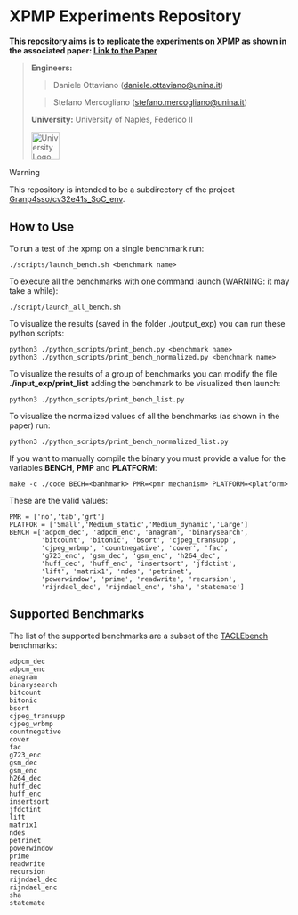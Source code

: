 # XPMP Experiments Repository 

**This repository aims is to replicate the experiments on XPMP as shown in the associated paper: [Link to the Paper](https://your-paper-url.com)**

> **Engineers:** 
> > Daniele Ottaviano ([daniele.ottaviano@unina.it](mailto:daniele.ottaviano@unina.it)) 
> 
> > Stefano Mercogliano ([stefano.mercogliano@unina.it](mailto:stefano.mercogliano@unina.it))
>
> **University:** University of Naples, Federico II
>
>  <img src="https://upload.wikimedia.org/wikipedia/commons/a/a1/Napoli_university_logo.svg" alt="University Logo" width="50"/>

> [!WARNING]
> This repository is intended to be a subdirectory of the project [Granp4sso/cv32e41s\_SoC\_env](https://github.com/Granp4sso/cv32e41s_SoC_env).


## How to Use

To run a test of the xpmp on a single benchmark run:

```
./scripts/launch_bench.sh <benchmark name>
```

To execute all the benchmarks with one command launch (WARNING: it may take a while):

```
./script/launch_all_bench.sh
```

To visualize the results (saved in the folder ./output_exp) you can run these python scripts:

```
python3 ./python_scripts/print_bench.py <benchmark name>
python3 ./python_scripts/print_bench_normalized.py <benchmark name>
```

To visualize the results of a group of benchmarks you can modify the file __./input_exp/print\_list__ adding the benchmark to be visualized then launch:

```
python3 ./python_scripts/print_bench_list.py
```

To visualize the normalized values of all the benchmarks (as shown in the paper) run:

```
python3 ./python_scripts/print_bench_normalized_list.py
```



If you want to manually compile the binary you must provide a value for the variables **BENCH**, **PMP** and **PLATFORM**:

```
make -c ./code BECH=<banhmark> PMR=<pmr mechanism> PLATFORM=<platform>
```


These are the valid values:

```
PMR = ['no','tab','grt']
PLATFOR = ['Small','Medium_static','Medium_dynamic','Large']
BENCH =['adpcm_dec', 'adpcm_enc', 'anagram', 'binarysearch',
        'bitcount', 'bitonic', 'bsort', 'cjpeg_transupp',
        'cjpeg_wrbmp', 'countnegative', 'cover', 'fac',
        'g723_enc', 'gsm_dec', 'gsm_enc', 'h264_dec',
        'huff_dec', 'huff_enc', 'insertsort', 'jfdctint',
        'lift', 'matrix1', 'ndes', 'petrinet',
        'powerwindow', 'prime', 'readwrite', 'recursion',
        'rijndael_dec', 'rijndael_enc', 'sha', 'statemate']
```

## Supported Benchmarks

The list of the supported benchmarks are a subset of the [TACLEbench](https://github.com/tacle/tacle-bench.git) benchmarks:

```
adpcm_dec      
adpcm_enc      
anagram        
binarysearch   
bitcount       
bitonic        
bsort          
cjpeg_transupp 
cjpeg_wrbmp    
countnegative  
cover          
fac            
g723_enc       
gsm_dec        
gsm_enc        
h264_dec       
huff_dec       
huff_enc       
insertsort     
jfdctint       
lift           
matrix1        
ndes           
petrinet       
powerwindow    
prime          
readwrite      
recursion      
rijndael_dec   
rijndael_enc   
sha            
statemate       
```

